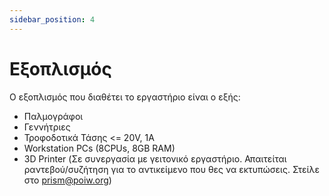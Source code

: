 ```yaml
---
sidebar_position: 4
---
```


# Εξοπλισμός

Ο εξοπλισμός που διαθέτει το εργαστήριο είναι ο εξής:

+ Παλμογράφοι
+ Γεννήτριες
+ Τροφοδοτικά Τάσης <= 20V, 1A
+ Workstation PCs (8CPUs, 8GB RAM)
+ 3D Printer (Σε συνεργασία με γειτονικό εργαστήριο. Απαιτείται ραντεβού/συζήτηση για το αντικείμενο που θες να εκτυπώσεις. Στείλε στο prism@poiw.org)